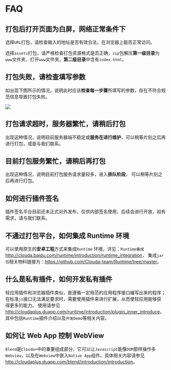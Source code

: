 # FAQ

## 打包后打开页面为白屏，网络正常条件下
选择`URL`打包，请检查输入的地址是否有效合法，在浏览器上能否正常访问。

选择`assets`打包，请严格检查打包资源格式是否正确，`zip`包解压**第一级目录**为`www`文件夹，打开`www`文件夹，**第二级目录**中含有`index.html`。


## 打包失败，请检查填写参数

如出现下图所示的情况，说明此时应该**检查每一步骤**所填写的参数，存在不符合规范信息导致打包失败。

![](/md/images/dabao/4.1.1.png)

## 打包请求超时，服务器繁忙，请稍后打包

出现这种情况，说明目前服务器端不稳定或**服务在进行维护**，可以稍等片刻之后再进行打包，或是与我们联系。

## 目前打包服务繁忙，请稍后再打包

出现这种情况，说明目前打包服务请求量较多，进入**排队阶段**， 可以稍等片刻之后再进行打包。

## 如何进行插件签名

插件签名平台目前还未正式对外发布，仅供内部签名使用，后续会进行开放，如有需求，请与我们联系。

## 不通过打包平台，如何集成 Runtime 环境
可以使用原生的**安卓工程**方式来集成`Runtime` 环境，详见：`Runtime集成` <http://clouda.baidu.com/runtime/introduction/runtime_integration>， 集成`jar包`相关物料链接为：<https://github.com/Clouda-team/Runtime/tree/master>。


## 什么是私有插件，如何开发私有插件

轻应用插件和浏览器插件类似，是遵循一定规范的应用程序接口编写出来的程序；在标准`js`接口无法满足要求时，需要使用插件来进行扩展，从而使轻应用能够获得更多的能力。
使用请参见 <http://cloudaplus.duapp.com/runtime/introduction/plugin_inner_introduce>，其中包括`Runtime`插件介绍以及`开发Demo`等相关内容。

## 如何让 Web App 控制 WebView

`Blend`是`Clouda+`中的重要组成部分，它可以让`Javascript`能像`DOM`那样操作多`Webview`，以及在`Webview`中嵌入`Native App`组件。具体相关内容请参见 <http://cloudaplus.duapp.com/blend/introduction/introduction>。